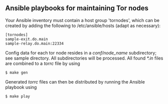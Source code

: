 ## Ansible playbooks for maintaining Tor nodes

Your Ansible inventory must contain a host group 'tornodes', which can be created by adding the following to /etc/ansible/hosts (adapt as necessary):
```
[tornodes]
sample-exit.do.main
sample-relay.do.main:22334
```
Config data for each tor node resides in a _conf/node_name_ subdirectory; see sample directory. All subdirectories will be processed. All found _*.in_ files are combined to a _torrc_ file by using
```
$ make gen
```
Generated _torrc_ files can then be distributed by running the Ansible playbook using
```
$ make play
```
